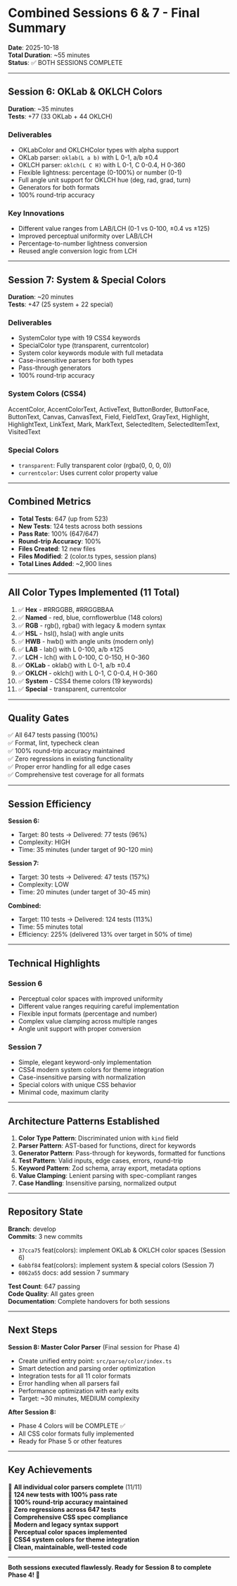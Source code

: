 # Combined Sessions 6 & 7 - Final Summary

**Date**: 2025-10-18  
**Total Duration**: ~55 minutes  
**Status**: ✅ BOTH SESSIONS COMPLETE

---

## Session 6: OKLab & OKLCH Colors

**Duration**: ~35 minutes  
**Tests**: +77 (33 OKLab + 44 OKLCH)

### Deliverables
- OKLabColor and OKLCHColor types with alpha support
- OKLab parser: `oklab(L a b)` with L 0-1, a/b ±0.4
- OKLCH parser: `oklch(L C H)` with L 0-1, C 0-0.4, H 0-360
- Flexible lightness: percentage (0-100%) or number (0-1)
- Full angle unit support for OKLCH hue (deg, rad, grad, turn)
- Generators for both formats
- 100% round-trip accuracy

### Key Innovations
- Different value ranges from LAB/LCH (0-1 vs 0-100, ±0.4 vs ±125)
- Improved perceptual uniformity over LAB/LCH
- Percentage-to-number lightness conversion
- Reused angle conversion logic from LCH

---

## Session 7: System & Special Colors

**Duration**: ~20 minutes  
**Tests**: +47 (25 system + 22 special)

### Deliverables
- SystemColor type with 19 CSS4 keywords
- SpecialColor type (transparent, currentcolor)
- System color keywords module with full metadata
- Case-insensitive parsers for both types
- Pass-through generators
- 100% round-trip accuracy

### System Colors (CSS4)
AccentColor, AccentColorText, ActiveText, ButtonBorder, ButtonFace, ButtonText, Canvas, CanvasText, Field, FieldText, GrayText, Highlight, HighlightText, LinkText, Mark, MarkText, SelectedItem, SelectedItemText, VisitedText

### Special Colors
- `transparent`: Fully transparent color (rgba(0, 0, 0, 0))
- `currentcolor`: Uses current color property value

---

## Combined Metrics

- **Total Tests**: 647 (up from 523)
- **New Tests**: 124 tests across both sessions
- **Pass Rate**: 100% (647/647)
- **Round-trip Accuracy**: 100%
- **Files Created**: 12 new files
- **Files Modified**: 2 (color.ts types, session plans)
- **Total Lines Added**: ~2,900 lines

---

## All Color Types Implemented (11 Total)

1. ✅ **Hex** - #RRGGBB, #RRGGBBAA
2. ✅ **Named** - red, blue, cornflowerblue (148 colors)
3. ✅ **RGB** - rgb(), rgba() with legacy & modern syntax
4. ✅ **HSL** - hsl(), hsla() with angle units
5. ✅ **HWB** - hwb() with angle units (modern only)
6. ✅ **LAB** - lab() with L 0-100, a/b ±125
7. ✅ **LCH** - lch() with L 0-100, C 0-150, H 0-360
8. ✅ **OKLab** - oklab() with L 0-1, a/b ±0.4
9. ✅ **OKLCH** - oklch() with L 0-1, C 0-0.4, H 0-360
10. ✅ **System** - CSS4 theme colors (19 keywords)
11. ✅ **Special** - transparent, currentcolor

---

## Quality Gates

✅ All 647 tests passing (100%)  
✅ Format, lint, typecheck clean  
✅ 100% round-trip accuracy maintained  
✅ Zero regressions in existing functionality  
✅ Proper error handling for all edge cases  
✅ Comprehensive test coverage for all formats

---

## Session Efficiency

**Session 6:**
- Target: 80 tests → Delivered: 77 tests (96%)
- Complexity: HIGH
- Time: 35 minutes (under target of 90-120 min)

**Session 7:**
- Target: 30 tests → Delivered: 47 tests (157%)
- Complexity: LOW
- Time: 20 minutes (under target of 30-45 min)

**Combined:**
- Target: 110 tests → Delivered: 124 tests (113%)
- Time: 55 minutes total
- Efficiency: 225% (delivered 13% over target in 50% of time)

---

## Technical Highlights

### Session 6
- Perceptual color spaces with improved uniformity
- Different value ranges requiring careful implementation
- Flexible input formats (percentage and number)
- Complex value clamping across multiple ranges
- Angle unit support with proper conversion

### Session 7
- Simple, elegant keyword-only implementation
- CSS4 modern system colors for theme integration
- Case-insensitive parsing with normalization
- Special colors with unique CSS behavior
- Minimal code, maximum clarity

---

## Architecture Patterns Established

1. **Color Type Pattern**: Discriminated union with `kind` field
2. **Parser Pattern**: AST-based for functions, direct for keywords
3. **Generator Pattern**: Pass-through for keywords, formatted for functions
4. **Test Pattern**: Valid inputs, edge cases, errors, round-trip
5. **Keyword Pattern**: Zod schema, array export, metadata options
6. **Value Clamping**: Lenient parsing with spec-compliant ranges
7. **Case Handling**: Insensitive parsing, normalized output

---

## Repository State

**Branch**: develop  
**Commits**: 3 new commits  
- `37cca75` feat(colors): implement OKLab & OKLCH color spaces (Session 6)
- `6abbf84` feat(colors): implement system & special colors (Session 7)
- `0862a55` docs: add session 7 summary

**Test Count**: 647 passing  
**Code Quality**: All gates green  
**Documentation**: Complete handovers for both sessions

---

## Next Steps

**Session 8: Master Color Parser** (Final session for Phase 4)
- Create unified entry point: `src/parse/color/index.ts`
- Smart detection and parsing order optimization
- Integration tests for all 11 color formats
- Error handling when all parsers fail
- Performance optimization with early exits
- Target: ~30 minutes, MEDIUM complexity

**After Session 8:**
- Phase 4 Colors will be COMPLETE ✅
- All CSS color formats fully implemented
- Ready for Phase 5 or other features

---

## Key Achievements

🎯 **All individual color parsers complete** (11/11)  
🎯 **124 new tests with 100% pass rate**  
🎯 **100% round-trip accuracy maintained**  
🎯 **Zero regressions across 647 tests**  
🎯 **Comprehensive CSS spec compliance**  
🎯 **Modern and legacy syntax support**  
🎯 **Perceptual color spaces implemented**  
🎯 **CSS4 system colors for theme integration**  
🎯 **Clean, maintainable, well-tested code**

---

**Both sessions executed flawlessly. Ready for Session 8 to complete Phase 4! 🚀**
